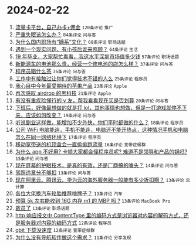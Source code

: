 # 2024-02-22

1. [流量卡平台，自己办卡+佣金](https://www.v2ex.com/t/1017424) `120条评论` `推广`
1. [严重失眠该怎么办？](https://www.v2ex.com/t/1017427) `84条评论` `问与答`
1. [为什么国内职场有“嫡系”文化？](https://www.v2ex.com/t/1017402) `68条评论` `职场话题`
1. [遇到一个现实问题，有小孩后谁来照顾？](https://www.v2ex.com/t/1017442) `64条评论` `生活`
1. [19 年毕业，大家帮忙看看，我这水平深圳市场值多少钱](https://www.v2ex.com/t/1017458) `57条评论` `职场话题`
1. [新能源车的电池那么贵，经营一个修电池的店怎么样？](https://www.v2ex.com/t/1017490) `37条评论` `问与答`
1. [程序员喝什么茶](https://www.v2ex.com/t/1017462) `36条评论` `问与答`
1. [工作中有接触过让你们觉得技术不错的人么](https://www.v2ex.com/t/1017472) `25条评论` `程序员`
1. [我心目中今年最受期待的苹果产品](https://www.v2ex.com/t/1017431) `23条评论` `Apple`
1. [再次感叹 airdrop 的黑科技](https://www.v2ex.com/t/1017486) `21条评论` `Apple`
1. [有没有重疾险懂行的 v 友，帮我看看现在买是否划算](https://www.v2ex.com/t/1017430) `20条评论` `问与答`
1. [下班后，好像最想做的就是打 lol，其他事情也想做，但是一打游戏就停不下来，应该如何改变？](https://www.v2ex.com/t/1017478) `19条评论` `问与答`
1. [听说副业这样做，能增加不少外快，你们平时都做的什么？](https://www.v2ex.com/t/1017441) `18条评论` `程序员`
1. [公司 WiFi 电脑能连，手机不能连，电脑还不能开热点，这种情况手机和电脑怎么在同一网络环境下](https://www.v2ex.com/t/1017426) `17条评论` `程序员`
1. [移动宽带送的机顶盒会一直偷偷跑流量](https://www.v2ex.com/t/1017460) `16条评论` `宽带症候群`
1. [为什么 app 不好用? 卡顿大家都会怪程序员呢? 难道不是领导和产品的锅吗?](https://www.v2ex.com/t/1017495) `15条评论` `问与答`
1. [现在屏幕的护眼技术，是真的有效，还是厂商搞的噱头？](https://www.v2ex.com/t/1017445) `14条评论` `问与答`
1. [驾照违章分不够扣](https://www.v2ex.com/t/1017518) `13条评论` `问与答`
1. [现在阿里云、腾讯云、华为云的海外服务器一般能有多少折扣啊？](https://www.v2ex.com/t/1017465) `13条评论` `云计算`
1. [各位大佬换汽车轮胎推荐啥牌子？](https://www.v2ex.com/t/1017453) `13条评论` `汽车`
1. [预算 5k 左右能收到 16G 内存 m1 的 MBP 吗 ?](https://www.v2ex.com/t/1017447) `13条评论` `MacBook Pro`
1. [裁员了](https://www.v2ex.com/t/1017443) `13条评论` `职场话题`
1. [http 响应报文中 ContentType 里的编码方式是浏览器对内容的解码方式，还是服务器对内容的编码方式](https://www.v2ex.com/t/1017487) `12条评论` `程序员`
1. [qbit 下载没速度](https://www.v2ex.com/t/1017439) `12条评论` `宽带症候群`
1. [为什么没有导航软件做这个需求？](https://www.v2ex.com/t/1017463) `11条评论` `分享发现`
